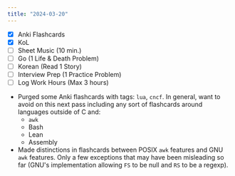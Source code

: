 ```yaml
---
title: "2024-03-20"
---
```


- [x] Anki Flashcards
- [x] KoL
- [ ] Sheet Music (10 min.)
- [ ] Go (1 Life & Death Problem)
- [ ] Korean (Read 1 Story)
- [ ] Interview Prep (1 Practice Problem)
- [ ] Log Work Hours (Max 3 hours)

* Purged some Anki flashcards with tags: `lua`, `cncf`. In general, want to avoid on this next pass including any sort of flashcards around languages outside of C and:
	* `awk`
	* Bash
	* Lean
	* Assembly
* Made distinctions in flashcards between POSIX `awk` features and GNU `awk` features. Only a few exceptions that may have been misleading so far (GNU's implementation allowing `FS` to be null and `RS` to be a regexp).